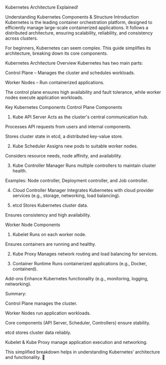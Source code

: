 Kubernetes Architecture Explained!

Understanding Kubernetes Components & Structure
Introduction
Kubernetes is the leading container orchestration platform, designed to efficiently manage large-scale containerized applications. It follows a distributed architecture, ensuring scalability, reliability, and consistency across clusters.

For beginners, Kubernetes can seem complex. This guide simplifies its architecture, breaking down its core components.

Kubernetes Architecture Overview
Kubernetes has two main parts:

Control Plane – Manages the cluster and schedules workloads.

Worker Nodes – Run containerized applications.

The control plane ensures high availability and fault tolerance, while worker nodes execute application workloads.

Key Kubernetes Components
Control Plane Components
1. Kube API Server
Acts as the cluster's central communication hub.

Processes API requests from users and internal components.

Stores cluster state in etcd, a distributed key-value store.

2. Kube Scheduler
Assigns new pods to suitable worker nodes.

Considers resource needs, node affinity, and availability.

3. Kube Controller Manager
Runs multiple controllers to maintain cluster health.

Examples: Node controller, Deployment controller, and Job controller.

4. Cloud Controller Manager
Integrates Kubernetes with cloud provider services (e.g., storage, networking, load balancing).

5. etcd
Stores Kubernetes cluster data.

Ensures consistency and high availability.

Worker Node Components
1. Kubelet
Runs on each worker node.

Ensures containers are running and healthy.

2. Kube Proxy
Manages network routing and load balancing for services.

3. Container Runtime
Runs containerized applications (e.g., Docker, containerd).

Add-ons
Enhance Kubernetes functionality (e.g., monitoring, logging, networking).

Summary:

Control Plane manages the cluster.

Worker Nodes run application workloads.

Core components (API Server, Scheduler, Controllers) ensure stability.

etcd stores cluster data reliably.

Kubelet & Kube Proxy manage application execution and networking.

This simplified breakdown helps in understanding Kubernetes’ architecture and functionality. 🚀
